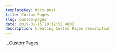 ```yaml
---
templateKey: docs-post
title: Custom Pages
slug: custom-pages
date: 2019-01-15T19:12:52.483Z
description: Creating Custom Pages description
---
```

...CustomPages
